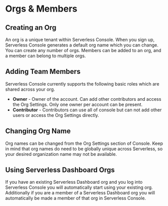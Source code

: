 <!--
title: Orgs & Members
menuText: Orgs & Members
description: Managing orgs and members
menuOrder: 2
-->

# Orgs & Members

## Creating an Org

An org is a unique tenant within Serverless Console. When you sign up,
Serverless Console generates a default org name which you can change. You can
create any number of orgs. Members can be added to an org, and a member can
belong to multiple orgs.

## Adding Team Members

Serverless Console currently supports the following basic roles which are shared
across your org.

- **Owner** - Owner of the account. Can add other contributors and access the
Org Settings. Only one owner per account can be present.
- **Contributor** - Contributors can use all of console but can not add other
users or access the Org Settings directly.

## Changing Org Name

Org names can be changed from the Org Settings section of Console. Keep in mind
that org names do need to be globally unique across Serverless, so your desired
organization name may not be available. 

## Using Serverless Dashboard Orgs

If you have an existing Serverless Dashboard org and you log into Serverless
Console you will automatically start using your existing org. Additionally if
you are a member of a Serverless Dashboard org you will automatically be made a
member of that org in  Serverless Console.
